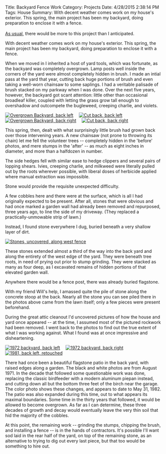 Title: Backyard Fence Work
Category: Projects
Date: 4/28/2015 2:38:14 PM
Tags: House
Summary: With decent weather comes work on my house's exterior. This spring, the main project has been my backyard, doing preparation to enclose it with a fence.<br><br>[As usual](http://en.wikipedia.org/wiki/Hofstadters_law), there would be more to this project than I anticipated.

With decent weather comes work on my house's exterior. This spring, the main project has been my backyard, doing preparation to enclose it with a fence.

When we moved in I inherited a host of yard tools, which was fortunate, as the backyard was completely overgrown. Lamp posts well inside the corners of the yard were almost completely hidden in brush. I made an intial pass at the yard that year, cutting back huge portions of brush and even taking a well-worn chainsaw to some saplings. I had a veritable palisade of brush stacked on my parkway when I was done. Over the next five years, however, the backyard got scant attention: little other than occasional broadleaf killer, coupled with letting the grass grow tall enough to overshadow and outcompete the bugleweed, creeping charlie, and violets. 

<span><p class="centerme">
[![Overgrown Backyard, back left](/images/backyard/thumbnails/before%20179.jpg "")](/images/backyard/before%20179.jpg "Overgrown Backyard, back left")&emsp;
[![Cut back, back left](/images/backyard/thumbnails/prefence%20001.jpg "")](/images/backyard/prefence%20001.jpg "Cut back, back left")<br>
[![Overgrown Backyard, back right](/images/backyard/thumbnails/before%20180.jpg "")](/images/backyard/before%20180.jpg "Overgrown Backyard, back right")&emsp;
[![Cut back, back right](/images/backyard/thumbnails/prefence%20002.jpg "")](/images/backyard/prefence%20002.jpg "Cut back, back right")
</p></span>

This spring, then, dealt with what surprisingly little brush had grown back over those intervening years. A new chainsaw (not prone to throwing its chain) let me fell the volunteer trees -- completely hidden in the 'before' photos, and mere stumps in the 'after' -- as much as eight inches in diameter, and more than a halfdozen in number. 

The side hedges fell with similar ease to hedge clippers and several pairs of lopping shears. Ivies, creeping charlie, and milkweed were literally pulled out by the roots wherever possible, with liberal doses of herbicide applied where manual extraction was impossible.

<div class="pullquote">
Stone would provide the requisite un&shy;expected difficulty.
</div>

A few cobbles here and there were at the surface, which is all I had originally expected to be present. After all, stones that were obvious and had once marked a garden wall had already been removed and repurposed, three years ago, to line the side of my driveway. (They replaced a practically-unmowable strip of lawn.)

Instead, I found stone everywhere I dug, buried beneath a very shallow layer of dirt. 

<span><p class="centerme">
[![Stones, uncovered, along west fence](/images/backyard/prefence%20003.jpg "")](/images/backyard/prefence%20003.jpg "Stones, uncovered, along west fence")
</p></span>

These stones extended almost a third of the way into the back yard and along the entirety of the west edge of the yard. They were beneath tree roots, in need of prying out prior to stump grinding. They were stacked as many as four deep, as I excavated remains of hidden portions of that elevated garden wall.

<div class="pullquote">
Anywhere there would be a fence post, there was already buried flagstone.
</div>

With my friend Will's help, I amassed quite the pile of stone along the concrete stoop at the back. Nearly all the stone you can see piled there in the photos above came from the lawn itself; only a few pieces were present beforehand.

During the great attic cleanout I'd uncovered pictures of how the house and yard once appeared -- at the time, I assumed most of the pictured rockwork had been removed. I went back to the photos to find out the true extent of what I was working against. What I found was at once impressive and disheartening.

<span><p class="centerme">
[![1972 backyard, back left](/images/backyard/thumbnails/garage72.jpg "")](/images/backyard/garage72.jpg "1972 backyard, back left")&emsp;
[![1972 backyard, back right](/images/backyard/thumbnails/patio72.jpg "")](/images/backyard/patio72.jpg "1972 backyard, back right")&emsp;
[![1981, back left, retouched](/images/backyard/thumbnails/garage81.jpg "")](/images/backyard/garage81.jpg "1981, back left, retouched")&emsp;
</p></span>

There had once been a beautiful flagstone patio in the back yard, with raised edges along a garden. The black and white photos are from August 1971. In the decade that followed some questionable work was done, replacing the classic birdfeeder with a modern aluminum piepan instead, and cutting down all but the bottom three feet of the birch near the garage. The color photo shows these changes, and appears to date to May 31, 1982. The patio was also expanded during this time, out to what appears its maximal boundaries. Some time in the thirty years that followed, it would be allowed to become overgrown. As far as I can determine, these three decades of growth and decay would eventually leave the very thin soil that hid the majority of the cobbles. 

At this point, the remaining work -- grinding the stumps, chipping the brush, and installing a fence -- is in the hands of contractors. It's possible I'll want sod laid in the rear half of the yard, on top of the remaining stone, as an alternative to trying to dig out every last piece, but that too would be something to hire out.
